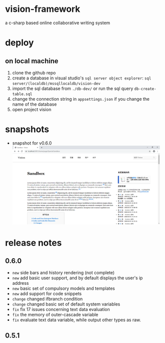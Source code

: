 # vision-framework
a c-sharp based online collaborative writing system

# deploy
## on local machine

1. clone the github repo
2. create a database in visual studio's `sql server object explorer`: `sql server/(localdb)/mssqllocaldb/vision-dev`
3. import the sql database from `./db-dev/` or run the sql query `db-create-table.sql`
4. change the connection string in `appsettings.json` if you change the name of the database
5. open project vision

# snapshots

* snapshot for v0.6.0
![v0.6.0](/github/images/vision-0.6.0-1.png)

# release notes

## 0.6.0

* `new` side bars and history rendering (not complete)
* `new` add basic user support, and by default displays the user's ip address
* `new` basic set of compulsory models and templates
* `new` add support for code snippets
* `change` changed ifbranch condition
* `change` changed basic set of default system variables
* `fix` fix 17 issues concerning text data evaluation
* `fix` the memory of outer-cascade variable
* `fix` evaluate text data variable, while output other types as raw.

## 0.5.1
